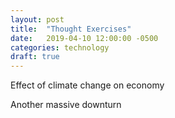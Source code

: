 ```yaml
---
layout: post
title:  "Thought Exercises"
date:   2019-04-10 12:00:00 -0500
categories: technology
draft: true
---
```


Effect of climate change on economy 

Another massive downturn 
